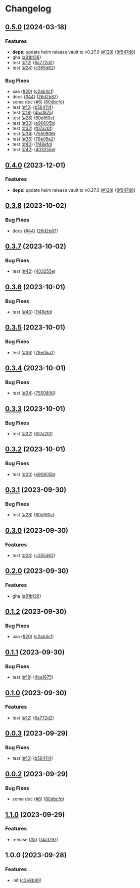 # Changelog

## [0.5.0](https://github.com/apentsak-vitech/meowhq-helm-charts/compare/meowhq-vault-v0.4.0...meowhq-vault-v0.5.0) (2024-03-18)


### Features

* **deps:** update helm release vault to v0.27.0 ([#128](https://github.com/apentsak-vitech/meowhq-helm-charts/issues/128)) ([8f647d8](https://github.com/apentsak-vitech/meowhq-helm-charts/commit/8f647d8ca366c17b24c977a7e0966b997908ae6f))
* gha ([a81bf28](https://github.com/apentsak-vitech/meowhq-helm-charts/commit/a81bf28af79155594db166e79b26f246520d14a2))
* test ([#12](https://github.com/apentsak-vitech/meowhq-helm-charts/issues/12)) ([6a772d2](https://github.com/apentsak-vitech/meowhq-helm-charts/commit/6a772d2d7da69f7b731375e39cdab7428cace71c))
* test ([#24](https://github.com/apentsak-vitech/meowhq-helm-charts/issues/24)) ([c355d62](https://github.com/apentsak-vitech/meowhq-helm-charts/commit/c355d6201c03bc475b2776e4827618399854cd65))


### Bug Fixes

* aaa ([#20](https://github.com/apentsak-vitech/meowhq-helm-charts/issues/20)) ([c2ab4c1](https://github.com/apentsak-vitech/meowhq-helm-charts/commit/c2ab4c1f27807668b8444225ad5a3125a8a6350c))
* docs ([#44](https://github.com/apentsak-vitech/meowhq-helm-charts/issues/44)) ([26d2b87](https://github.com/apentsak-vitech/meowhq-helm-charts/commit/26d2b87addd8bbbe9450de3011b71d9c02943919))
* some doc ([#6](https://github.com/apentsak-vitech/meowhq-helm-charts/issues/6)) ([80dbcfd](https://github.com/apentsak-vitech/meowhq-helm-charts/commit/80dbcfd1e83bf8c1d979bdb68bad64fd74d10586))
* test ([#10](https://github.com/apentsak-vitech/meowhq-helm-charts/issues/10)) ([b564114](https://github.com/apentsak-vitech/meowhq-helm-charts/commit/b56411496b48aab6808ca73738e765e13d96c3e7))
* test ([#18](https://github.com/apentsak-vitech/meowhq-helm-charts/issues/18)) ([4ba1875](https://github.com/apentsak-vitech/meowhq-helm-charts/commit/4ba18757920fbf343ac375b5f81b9edb1acaab3d))
* test ([#28](https://github.com/apentsak-vitech/meowhq-helm-charts/issues/28)) ([80df60c](https://github.com/apentsak-vitech/meowhq-helm-charts/commit/80df60cd278860834bf94a366b68f19fb6b15423))
* test ([#30](https://github.com/apentsak-vitech/meowhq-helm-charts/issues/30)) ([e90605b](https://github.com/apentsak-vitech/meowhq-helm-charts/commit/e90605b2c01c975804421642a5ce0cd3420c22ac))
* test ([#32](https://github.com/apentsak-vitech/meowhq-helm-charts/issues/32)) ([f07a20f](https://github.com/apentsak-vitech/meowhq-helm-charts/commit/f07a20f23b3795556adffbbbabf21ef39ebf7af5))
* test ([#34](https://github.com/apentsak-vitech/meowhq-helm-charts/issues/34)) ([7550806](https://github.com/apentsak-vitech/meowhq-helm-charts/commit/7550806bca8b9248cf33d806e98894f3b3760448))
* test ([#36](https://github.com/apentsak-vitech/meowhq-helm-charts/issues/36)) ([79e05a2](https://github.com/apentsak-vitech/meowhq-helm-charts/commit/79e05a206607fa9903f9faa15ecce8d20bfe83c1))
* test ([#40](https://github.com/apentsak-vitech/meowhq-helm-charts/issues/40)) ([1f48efd](https://github.com/apentsak-vitech/meowhq-helm-charts/commit/1f48efd0892f601ef861084c68ddb6ae45d59fbb))
* test ([#42](https://github.com/apentsak-vitech/meowhq-helm-charts/issues/42)) ([403255e](https://github.com/apentsak-vitech/meowhq-helm-charts/commit/403255e24e0cb43e5def2f972cb1bcda086a35b7))

## [0.4.0](https://github.com/sunggun-yu/meowhq-helm-charts/compare/meowhq-vault-v0.3.8...meowhq-vault-v0.4.0) (2023-12-01)


### Features

* **deps:** update helm release vault to v0.27.0 ([#128](https://github.com/sunggun-yu/meowhq-helm-charts/issues/128)) ([8f647d8](https://github.com/sunggun-yu/meowhq-helm-charts/commit/8f647d8ca366c17b24c977a7e0966b997908ae6f))

## [0.3.8](https://github.com/sunggun-yu/meowhq-helm-charts/compare/meowhq-vault-v0.3.7...meowhq-vault-v0.3.8) (2023-10-02)


### Bug Fixes

* docs ([#44](https://github.com/sunggun-yu/meowhq-helm-charts/issues/44)) ([26d2b87](https://github.com/sunggun-yu/meowhq-helm-charts/commit/26d2b87addd8bbbe9450de3011b71d9c02943919))

## [0.3.7](https://github.com/sunggun-yu/meowhq-helm-charts/compare/meowhq-vault-v0.3.6...meowhq-vault-v0.3.7) (2023-10-02)


### Bug Fixes

* test ([#42](https://github.com/sunggun-yu/meowhq-helm-charts/issues/42)) ([403255e](https://github.com/sunggun-yu/meowhq-helm-charts/commit/403255e24e0cb43e5def2f972cb1bcda086a35b7))

## [0.3.6](https://github.com/sunggun-yu/meowhq-helm-charts/compare/meowhq-vault-v0.3.5...meowhq-vault-v0.3.6) (2023-10-01)


### Bug Fixes

* test ([#40](https://github.com/sunggun-yu/meowhq-helm-charts/issues/40)) ([1f48efd](https://github.com/sunggun-yu/meowhq-helm-charts/commit/1f48efd0892f601ef861084c68ddb6ae45d59fbb))

## [0.3.5](https://github.com/sunggun-yu/meowhq-helm-charts/compare/meowhq-vault-v0.3.4...meowhq-vault-v0.3.5) (2023-10-01)


### Bug Fixes

* test ([#36](https://github.com/sunggun-yu/meowhq-helm-charts/issues/36)) ([79e05a2](https://github.com/sunggun-yu/meowhq-helm-charts/commit/79e05a206607fa9903f9faa15ecce8d20bfe83c1))

## [0.3.4](https://github.com/sunggun-yu/meowhq-helm-charts/compare/meowhq-vault-v0.3.3...meowhq-vault-v0.3.4) (2023-10-01)


### Bug Fixes

* test ([#34](https://github.com/sunggun-yu/meowhq-helm-charts/issues/34)) ([7550806](https://github.com/sunggun-yu/meowhq-helm-charts/commit/7550806bca8b9248cf33d806e98894f3b3760448))

## [0.3.3](https://github.com/sunggun-yu/meowhq-helm-charts/compare/meowhq-vault-v0.3.2...meowhq-vault-v0.3.3) (2023-10-01)


### Bug Fixes

* test ([#32](https://github.com/sunggun-yu/meowhq-helm-charts/issues/32)) ([f07a20f](https://github.com/sunggun-yu/meowhq-helm-charts/commit/f07a20f23b3795556adffbbbabf21ef39ebf7af5))

## [0.3.2](https://github.com/sunggun-yu/meowhq-helm-charts/compare/meowhq-vault-v0.3.1...meowhq-vault-v0.3.2) (2023-10-01)


### Bug Fixes

* test ([#30](https://github.com/sunggun-yu/meowhq-helm-charts/issues/30)) ([e90605b](https://github.com/sunggun-yu/meowhq-helm-charts/commit/e90605b2c01c975804421642a5ce0cd3420c22ac))

## [0.3.1](https://github.com/sunggun-yu/meowhq-helm-charts/compare/meowhq-vault-v0.3.0...meowhq-vault-v0.3.1) (2023-09-30)


### Bug Fixes

* test ([#28](https://github.com/sunggun-yu/meowhq-helm-charts/issues/28)) ([80df60c](https://github.com/sunggun-yu/meowhq-helm-charts/commit/80df60cd278860834bf94a366b68f19fb6b15423))

## [0.3.0](https://github.com/sunggun-yu/meowhq-helm-charts/compare/meowhq-vault-v0.2.0...meowhq-vault-v0.3.0) (2023-09-30)


### Features

* test ([#24](https://github.com/sunggun-yu/meowhq-helm-charts/issues/24)) ([c355d62](https://github.com/sunggun-yu/meowhq-helm-charts/commit/c355d6201c03bc475b2776e4827618399854cd65))

## [0.2.0](https://github.com/sunggun-yu/meowhq-helm-charts/compare/meowhq-vault-v0.1.2...meowhq-vault-v0.2.0) (2023-09-30)


### Features

* gha ([a81bf28](https://github.com/sunggun-yu/meowhq-helm-charts/commit/a81bf28af79155594db166e79b26f246520d14a2))

## [0.1.2](https://github.com/sunggun-yu/meowhq-helm-charts/compare/meowhq-vault-v0.1.1...meowhq-vault-v0.1.2) (2023-09-30)


### Bug Fixes

* aaa ([#20](https://github.com/sunggun-yu/meowhq-helm-charts/issues/20)) ([c2ab4c1](https://github.com/sunggun-yu/meowhq-helm-charts/commit/c2ab4c1f27807668b8444225ad5a3125a8a6350c))

## [0.1.1](https://github.com/sunggun-yu/meowhq-helm-charts/compare/meowhq-vault-v0.1.0...meowhq-vault-v0.1.1) (2023-09-30)


### Bug Fixes

* test ([#18](https://github.com/sunggun-yu/meowhq-helm-charts/issues/18)) ([4ba1875](https://github.com/sunggun-yu/meowhq-helm-charts/commit/4ba18757920fbf343ac375b5f81b9edb1acaab3d))

## [0.1.0](https://github.com/sunggun-yu/meowhq-helm-charts/compare/meowhq-vault-v0.0.3...meowhq-vault-v0.1.0) (2023-09-30)


### Features

* test ([#12](https://github.com/sunggun-yu/meowhq-helm-charts/issues/12)) ([6a772d2](https://github.com/sunggun-yu/meowhq-helm-charts/commit/6a772d2d7da69f7b731375e39cdab7428cace71c))

## [0.0.3](https://github.com/sunggun-yu/meowhq-helm-charts/compare/meowhq-vault-v0.0.2...meowhq-vault-v0.0.3) (2023-09-29)


### Bug Fixes

* test ([#10](https://github.com/sunggun-yu/meowhq-helm-charts/issues/10)) ([b564114](https://github.com/sunggun-yu/meowhq-helm-charts/commit/b56411496b48aab6808ca73738e765e13d96c3e7))

## [0.0.2](https://github.com/sunggun-yu/meowhq-helm-charts/compare/meowhq-vault-v0.0.1...meowhq-vault-v0.0.2) (2023-09-29)


### Bug Fixes

* some doc ([#6](https://github.com/sunggun-yu/meowhq-helm-charts/issues/6)) ([80dbcfd](https://github.com/sunggun-yu/meowhq-helm-charts/commit/80dbcfd1e83bf8c1d979bdb68bad64fd74d10586))

## [1.1.0](https://github.com/sunggun-yu/meowhq-helm-charts/compare/meowhq-vault-v1.0.0...meowhq-vault-v1.1.0) (2023-09-29)


### Features

* release ([#5](https://github.com/sunggun-yu/meowhq-helm-charts/issues/5)) ([74c1797](https://github.com/sunggun-yu/meowhq-helm-charts/commit/74c17974048fc47332dc789a1e794ac0bf3b64c5))

## 1.0.0 (2023-09-28)


### Features

* init ([c3e8b80](https://github.com/sunggun-yu/meowhq-helm-charts/commit/c3e8b80c6ae422e84eabf518e7466e43c2947dd0))
